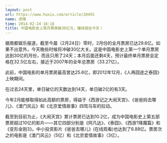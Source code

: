 ```yaml
---
layout: post
url: https://www.huxiu.com/article/28455
name: 虎嗅
time: 2014-02-24 16:18
title: 中国电影史上首月票房破30亿元，撞线就在今天！
---
```

据南都娱乐报道，截至今晨（2月24日）零时，2月份的全月票房已达29.6亿。如果不出意外，今天晚些时候将冲破30亿大关。这是中国电影史上第一个单月票房达到30亿的月份，而且只用了24天；本月后面还剩4天，预计最终单月票房会定格在32.5亿左右，接近于2007年的全年总票房（33.27亿）。

此前，中国电影的单月票房最高曾达25.6亿，即2012年12月，《人再囧途之泰囧》上映期间。

在过去24天里，单日破亿的天数达到14天，单日破2亿的有3天。

今年2月能够取得如此高额的票房，得益于《西游记之大闹天宫》、《爸爸妈去哪儿》、《澳门风云》和《北京爱情故事》四驾马车的拉动。

截至到目前为止，《大闹天宫》累计票房已达到10.2亿，成为中国电影史上第五部票房超过10亿的影片——其它四部分别是《阿凡达》、《泰囧》、《西游?降魔篇》和《变形金刚3》。中小投资影片《爸爸去哪儿》(在线观看)也达到了6.88亿。票房次之的电影是《澳门风云》（5亿）和《北京爱情故事》（3亿）。

